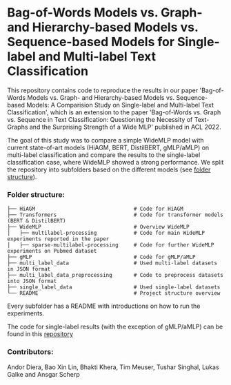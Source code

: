 # Bag-of-Words Models vs. Graph- and Hierarchy-based Models vs. Sequence-based Models for Single-label and Multi-label Text Classification

This repository contains code to reproduce the results in our paper 'Bag-of-Words Models vs. Graph- and Hierarchy-based Models vs. Sequence-based Models: A Comparision Study on Single-label and Multi-label Text Classification', which is an extension to the paper 'Bag-of-Words vs. Graph vs. Sequence in Text Classification: Questioning the Necessity of Text-Graphs and the Surprising Strength of a Wide MLP' published in ACL 2022.

The goal of this study was to compare a simple WideMLP model with current state-of-art models (HiAGM, BERT, DistilBERT, gMLP/aMLP) on multi-label classification and compare the results to the single-label classification case, where WideMLP showed a strong performance. We split the repository into subfolders based on the different models (see [folder structure](#folder-structure)).

### Folder structure:
    ├── HiAGM                                # Code for HiAGM
    ├── Transformers                         # Code for transformer models (BERT & DistilBERT)
    ├── WideMLP                              # Overview WideMLP
    │   ├── multilabel-processing            # Code for main WideMLP experiments reported in the paper
    │   ├── sparse-multilabel-processing     # Code for further WideMLP experiments on Pubmed dataset
    ├── gMLP                                 # Code for gMLP/aMLP
    ├── multi_label_data                     # Used multi-label datasets in JSON format
    ├── multi_label_data_preprocessing       # Code to preprocess datasets into JSON format     
    ├── single_label_data                    # Used single-label datasets
    └── README                               # Project structure overview
Every subfolder has a README with introductions on how to run the experiments.

The code for single-label results (with the exception of gMLP/aMLP) can be found in this [repository](https://github.com/lgalke/text-clf-baselines)

### Contributors:
Andor Diera, Bao Xin Lin, Bhakti Khera, Tim Meuser, Tushar Singhal, Lukas Galke and Ansgar Scherp
